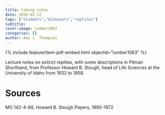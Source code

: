 ```yaml
---
title: taking notes
date: 2016-05-12
tags: ["students","dinosaurs","reptiles"]
subtitle: 
cover-image: lumber1063
categories: []
author: Amy J. Thompson
---
```


{% include feature/item-pdf-embed.html objectid="lumber1063" %}

Lecture notes on extinct reptiles, with some descriptions in Pitman Shorthand, from Professor Howard B. Stough, head of Life Sciences at the University of Idaho from 1932 to 1958.

# Sources

MG 142-4-88, Howard B. Stough Papers, 1880-1972